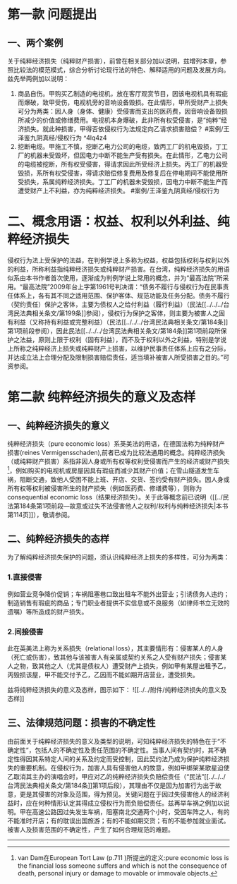 # 第一款 问题提出
## 一、两个案例
关于纯粹经济损失（纯粹财产损害），前曾在相关部分加以说明，兹增列本章，参照比较法的模范模式，综合分析讨论现行法的特色、解释适用的问题及发展方向。兹先举两例加以说明：
1. 商品自伤。甲购买乙制造的电视机，放在客厅观赏节目，因该电视机具有瑕疵而爆破，致甲受伤，电视机旁的音响设备毁损。在此情形，甲所受财产上损失可分为两类：因人身（身体、健康）受侵害而支出的医药费，因音响设备毁损所减少的价值或修缮费用。电视机本身爆破，此非所有权受侵害，是“纯粹”经济损失。就此种损害，甲得否依侵权行为法规定向乙请求损害赔偿？ #案例/王泽鉴九阴真经/侵权行为  ^4lq4z4
2. 挖断电缆。甲施工不慎，挖断乙电力公司的电缆，致丙工厂的机电毁损，丁工厂的机器未受毁坏，但因电力中断不能生产受有损失。在此情形，乙电力公司的电缆被挖断，所有权受侵害，得请求因此所受经济上损失。丙工厂的机器受毁损，系所有权受侵害，得请求赔偿修复费用及修复后在停电期间不能使用所受损失，系属纯粹经济损失。丁工厂的机器未受毁损，因电力中断不能生产而遭受财产上不利益，亦为纯粹经济损失。 #案例/王泽鉴九阴真经/侵权行为 
# 二、概念用语：权益、权利以外利益、纯粹经济损失
侵权行为法上受保护的法益，在判例学说上多称为权益，权益包括权利与权利以外的利益，所称利益指纯粹经济损失或纯粹财产损害。在台湾，纯粹经济损失的用语似系由本书作者首次使用，逐渐成为判例学说上常用的概念，并为“最高法院”所采用。“最高法院”2009年台上字第1961号判决谓：“债务不履行与侵权行为在民事责任体系上，各有其不同之适用范围、保护客体、规范功能及任务分配。债务不履行（契约责任）保护之客体，主要为债权人之给付利益（履行利益）（民法[[../../../台湾民法典相关条文/第199条]]参阅），侵权行为保护之客体，则主要为被害人之固有利益（又称持有利益或完整利益）（民法[[../../../台湾民法典相关条文/第184条]]第1项前段参阅），因此民法[[../../../台湾民法典相关条文/第184条]]第1项前段所保护之法益，原则上限于权利（固有利益），而不及于权利以外之利益，特别是学说上所称之纯粹经济上损失或纯粹财产上损害，以维护民事责任体系上应有之分际，并达成立法上合理分配及限制损害赔偿责任，适当填补被害人所受损害之目的。”可资参阅。
# 第二款 纯粹经济损失的意义及态样
## 一、纯粹经济损失的意义
纯粹经济损失（pure economic loss）系英美法的用语，在德国法称为纯粹财产损害(reines Vermigensschaden),前者已成为比较法通用的概念。纯粹经济损失（或纯粹财产损害）系指非因人身或所有权等权利受侵害而产生的经济或财产损失[^1]，例如购买的电视机或房屋因具有瑕疵而减少其财产价值；在雪山隧道发生车祸，阻断交通，致他人受困不能上班、开店、交货、签约受有财产损失。因人身或所有权等权利被侵害所生的财产损失（例如医药费、修缮费等），则称为consequential economic loss（结果经济损失）。关于此等概念前已说明（[[../民法第184条第1项前段—故意或过失不法侵害他人之权利/权利与纯粹经济损失|本书第114页]]），敬请参阅。

[^1]:van Dam在European Tort Law (p.711 )所提出的定义:pure economic loss is the financial loss someone suffers and which is not the consequence of death, personal injury or damage to movable or immovale objects.

## 二、纯粹经济损失的态样
为了解纯粹经济损失保护的问题，须认识纯粹经济上损失的多样性，可分为两类：
### 1.直接侵害
例如营业竞争降价促销；车祸阻塞巷口致出租车不能外出营业；引诱债务人违约；制造销售有瑕疵的商品；专门职业者提供不实信息或不良服务（如律师书立无效的遗嘱）等所造成的财产损失。
### 2.间接侵害
此在英美法上称为关系损失（relational loss），其主要情形有：侵害某人的人身（死亡或伤害），致其他与该被害人有亲属或契约关系之人受有财产损失；侵害某人之物，致其他之人（尤其是债权人）遭受财产上损失，例如甲有某屋出租予乙，丙毁损该屋，甲不能交付予乙，乙因而不能如期开店营业，遭受损失。

兹将纯粹经济损失的意义及态样，图示如下：
![[../../附件/纯粹经济损失的意义及态样]]
## 三、法律规范问题：损害的不确定性
由前面关于纯粹经济损失的意义及类型的说明，可知纯粹经济损失的特色在于“不确定性”，包括人的不确定性及责任范围的不确定性。当事人间有契约时，其不确定性得因其系特定人间的关系及约定而受控制，因此契约法乃成为保护纯粹经济损失的重要机制。在侵权行为，加害人具有侵害他人的故意，例如甲绑架某歌星迫使乙取消其主办的演唱会时，甲应对乙的纯粹经济损失负赔偿责任（“民法”[[../../../台湾民法典相关条文/第184条]]第1项后段），其理由不仅是因为加害行为出于故意，更是其侵害的对象及范围，得为预见。关键问题在于因过失侵害他人的经济利益时，应在何种情形认定其得成立侵权行为而负赔偿责任。兹再举车祸之例加以说明。甲在高速公路因过失发生车祸，阻塞南北交通两个小时，受困车阵之人，有的不能准时开店；有的耽误出国旅游；有的不能如期交货；有的不能参加就业面试。被害人及损害范围的不确定性，产生了如何合理规范的难题。
___